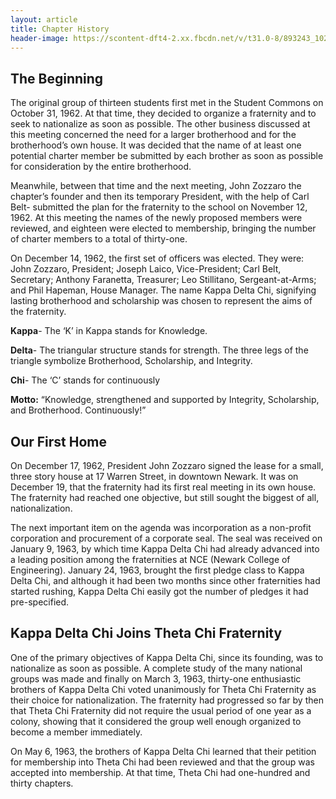 ```yaml
---
layout: article
title: Chapter History
header-image: https://scontent-dft4-2.xx.fbcdn.net/v/t31.0-8/893243_10202316316290975_36036391_o.jpg?oh=56c3c39f3b34981d37cbe3a983865e8c&oe=5933F923
---
```


## The Beginning

The original group of thirteen students first met in the Student Commons on October 31, 1962. At that time, they decided to organize a fraternity and to seek to nationalize as soon as possible. The other business discussed at this meeting concerned the need for a larger brotherhood and for the brotherhood’s own house. It was decided that the name of at least one potential charter member be submitted by each brother as soon as possible for consideration by the entire brotherhood.

Meanwhile, between that time and the next meeting, John Zozzaro the chapter’s founder and then its temporary President, with the help of Carl Belt- submitted the plan for the fraternity to the school on November 12, 1962. At this meeting the names of the newly proposed members were reviewed, and eighteen were elected to membership, bringing the number of charter members to a total of thirty-one.

On December 14, 1962, the first set of officers was elected. They were: John Zozzaro, President; Joseph Laico, Vice-President; Carl Belt, Secretary; Anthony Faranetta, Treasurer; Leo Stillitano, Sergeant-at-Arms; and Phil Hapeman, House Manager. The name Kappa Delta Chi, signifying lasting brotherhood and scholarship was chosen to represent the aims of the fraternity.

**Kappa**- The ‘K’ in Kappa stands for Knowledge.

**Delta**- The triangular structure stands for strength. The three legs of the triangle symbolize Brotherhood, Scholarship, and Integrity.

**Chi**- The ‘C’ stands for continuously

**Motto:** “Knowledge, strengthened and supported by Integrity, Scholarship, and Brotherhood. Continuously!”

## Our First Home

On December 17, 1962, President John Zozzaro signed the lease for a small, three story house at 17 Warren Street, in downtown Newark. It was on December 19, that the fraternity had its first real meeting in its own house. The fraternity had reached one objective, but still sought the biggest of all, nationalization.

The next important item on the agenda was incorporation as a non-profit corporation and procurement of a corporate seal. The seal was received on January 9, 1963, by which time Kappa Delta Chi had already advanced into a leading position among the fraternities at NCE (Newark College of Engineering). January 24, 1963, brought the first pledge class to Kappa Delta Chi, and although it had been two months since other fraternities had started rushing, Kappa Delta Chi easily got the number of pledges it had pre-specified.

## Kappa Delta Chi Joins Theta Chi Fraternity

One of the primary objectives of Kappa Delta Chi, since its founding, was to nationalize as soon as possible. A complete study of the many national groups was made and finally on March 3, 1963, thirty-one enthusiastic brothers of Kappa Delta Chi voted unanimously for Theta Chi Fraternity as their choice for nationalization. The fraternity had progressed so far by then that Theta Chi Fraternity did not require the usual period of one year as a colony, showing that it considered the group well enough organized to become a member immediately.

On May 6, 1963, the brothers of Kappa Delta Chi learned that their petition for membership into Theta Chi had been reviewed and that the group was accepted into membership. At that time, Theta Chi had one-hundred and thirty chapters.


